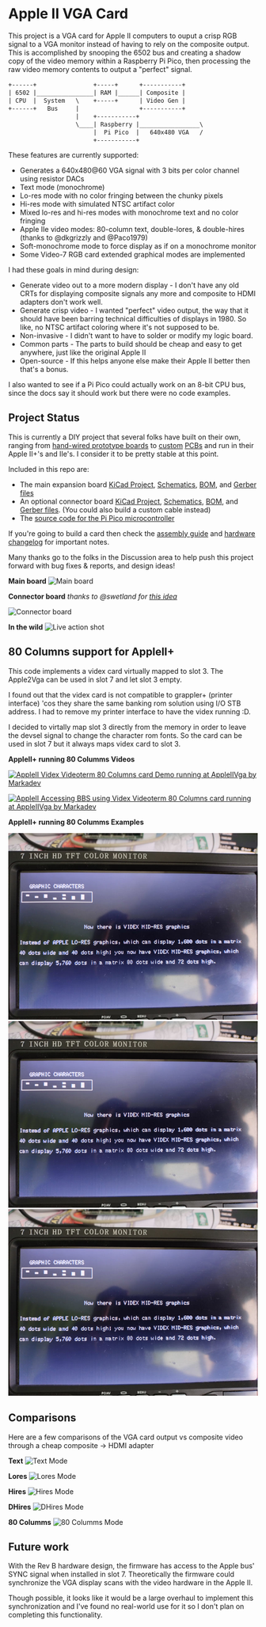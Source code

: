 # Apple II VGA Card

This project is a VGA card for Apple II computers to ouput a crisp RGB signal to a
VGA monitor instead of having to rely on the composite output. This is accomplished
by snooping the 6502 bus and creating a shadow copy of the video memory within a
Raspberry Pi Pico, then processing the raw video memory contents to output a "perfect"
signal.

    +------+                +-----+      +-----------+
    | 6502 |________________| RAM |______| Composite | 
    | CPU  |  System   \    +-----+      | Video Gen |
    +------+   Bus     |                 +-----------+
                       |    +-----------+
                       \____| Raspberry |_________________\
                            |  Pi Pico  |   640x480 VGA   /
                            +-----------+

These features are currently supported:
 * Generates a 640x480@60 VGA signal with 3 bits per color channel using resistor DACs
 * Text mode (monochrome)
 * Lo-res mode with no color fringing between the chunky pixels
 * Hi-res mode with simulated NTSC artifact color
 * Mixed lo-res and hi-res modes with monochrome text and no color fringing
 * Apple IIe video modes: 80-column text, double-lores, & double-hires
   (thanks to @dkgrizzly and @Paco1979)
 * Soft-monochrome mode to force display as if on a monochrome monitor
 * Some Video-7 RGB card extended graphical modes are implemented

I had these goals in mind during design:
 * Generate video out to a more modern display - I don't have any old CRTs for
   displaying composite signals any more and composite to HDMI adapters don't work well.
 * Generate crisp video - I wanted "perfect" video output, the way that it should have
   been barring technical difficulties of displays in 1980. So like, no NTSC artifact
   coloring where it's not supposed to be.
 * Non-invasive - I didn't want to have to solder or modify my logic board.
 * Common parts - The parts to build should be cheap and easy to get anywhere,
   just like the original Apple II
 * Open-source - If this helps anyone else make their Apple II better then that's
   a bonus.

I also wanted to see if a Pi Pico could actually work on an 8-bit CPU bus, since the docs
say it should work but there were no code examples.


## Project Status

This is currently a DIY project that several folks have built on their own, ranging from
[hand-wired prototype boards](docs/prototype_card.jpg) to
[custom](https://user-images.githubusercontent.com/7944844/243266290-d05ce815-0a3d-4464-a4da-49dd44d71e92.jpg)
[PCBs](https://user-images.githubusercontent.com/94628/253134471-0d5ad359-75ae-400a-acfa-885c80c36e78.jpg)
and run in their Apple II+'s and IIe's. I consider it to be pretty stable at this point.

Included in this repo are:
 * The main expansion board [KiCad Project](AppleVGA/), [Schematics](AppleVGA/AppleVGA.pdf),
   [BOM](AppleVGA/AppleVGA_BOM.csv), and [Gerber files](AppleVGA/outputs/)
 * An optional connector board [KiCad Project](AppleVGA-Connector/),
   [Schematics](AppleVGA-Connector/AppleVGA-Connector.pdf),
   [BOM](AppleVGA-Connector/AppleVGA-Connector_BOM.csv),
   and [Gerber files](AppleVGA-Connector/outputs/). (You could also build a custom cable instead)
 * The [source code for the Pi Pico microcontroller](pico/)

If you're going to build a card then check the [assembly guide](docs/Assembly.md) and
[hardware changelog](AppleVGA/CHANGELOG.txt) for important notes.

Many thanks go to the folks in the Discussion area to help push this project forward with bug
fixes & reports, and design ideas!

**Main board**
![Main board](docs/board_rev_b.jpg)

**Connector board**
_thanks to @swetland for [this idea](https://github.com/markadev/AppleII-VGA/discussions/15#discussioncomment-6432841)_

![Connector board](docs/connector_board.jpg)

**In the wild**
![Live action shot](docs/installed_in_iie.jpg)


## 80 Columns support for AppleII+

This code implements a videx card virtually mapped to slot 3. The Apple2Vga can be used in slot 7 and let slot 3 empty.

I found out that the videx card is not compatible to grappler+ (printer interface) 'cos they share the same banking rom solution using I/O STB address. I had to remove my printer interface to have the videx running :D. 

I decided to virtally map slot 3 directly from the memory in order to leave the devsel signal to change the character rom fonts. So the card can be used in slot 7 but it always maps videx card to slot 3.

**AppleII+ running 80 Columms Videos**


[![AppleII Videx Videoterm 80 Columns card Demo running at AppleIIVga by Markadev](http://img.youtube.com/vi/jKAShbG-p9Y/0.jpg)](https://www.youtube.com/watch?v=jKAShbG-p9Y "Apple][+ Videx Videoterm 80 Columns card Demo running at AppleIIVga by Markadev")

[![AppleII Accessing BBS using Videx Videoterm 80 Columns card running at AppleIIVga by Markadev](http://img.youtube.com/vi/D4BjUacbDPo/0.jpg)](https://www.youtube.com/watch?v=D4BjUacbDPo "Apple][+ Accessing BBS using Videx Videoterm 80 Columns card running at AppleIIVga by Markade")

**AppleII+ running 80 Columms Examples**

![AppleII 80 Columms Mode 1](docs/apple2plus_videx_80columns1.jpg)
![AppleII 80 Columms Mode 2](docs/apple2plus_videx_80columns1.jpg)
![AppleII 80 Columms Mode 3](docs/apple2plus_videx_80columns1.jpg)


## Comparisons

Here are a few comparisons of the VGA card output vs composite video through
a cheap composite -> HDMI adapter

**Text**
![Text Mode](docs/composite_vs_vga_text.jpg)

**Lores**
![Lores Mode](docs/composite_vs_vga_lores.jpg)

**Hires**
![Hires Mode](docs/composite_vs_vga_hires.jpg)

**DHires**
![DHires Mode](docs/composite_vs_vga_dhires.jpg)

**80 Columms**
![80 Columms Mode](docs/composite_vs_vga_80columms.jpg)


## Future work

With the Rev B hardware design, the firmware has access to the Apple bus' SYNC signal
when installed in slot 7. Theoretically the firmware could synchronize the VGA display
scans with the video hardware in the Apple II.

Though possible, it looks like it would be a large overhaul to implement this synchronization
and I've found no real-world use for it so I don't plan on completing this functionality.
